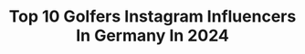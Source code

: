 ---
title: Top 10 Golfers Instagram Influencers In Germany In 2024
description: >-
  Find top golfers Instagram influencers in Germany in 2024. Most popular hashtags: #golf #golfswing #golflife #golferslife.
platform: Instagram
hits: 17
text_top: Identify the top-rated Instagram accounts on inBeat.
text_bottom: Our search engine aggregates 17 Instagram influencers like this in Germany for you to collaborate.
profiles:
  - username: "freezy.187"
    fullname: >-
      
    bio: >-
      VS187🏆PRIVATIER🪦57ZOO🎲GOLFER🏌🏼
    location: "Germany"
    followers: 125886
    engagement: 585
    commentsToLikes: 0.003220
    id: ck6trdt16yer00j71jlzrtkki
    verified: false
    hashtags: ""
  - username: "annicahansen"
    fullname: >-
      OFFICIAL PAGE • ANNICA HANSEN
    bio: >-
      MODERATORIN • RIDER • YOUTUBER • GOLFER • 🌱 Horse Account 327K🐴➡️ @woelbchen YOUTUBE 211K ➡️ annicahansen SHOP @ponyliebe.de EquestrianFashion
    location: "Germany"
    followers: 131074
    engagement: 773
    commentsToLikes: 0.016495
    id: ck5c4ssjd20yn0i11wu6vamgl
    verified: true
    hashtags: "#equestrian, #pferdem, #dowhatyoulove, #vichy"
  - username: "lisamariegolf"
    fullname: >-
      Lisa Marie Brantly
    bio: >-
      ⛳️ Golfer 🎥 Host 👩🏼‍🎨 Designer 🌮 Foodie 📍 HTX
    location: "Germany"
    followers: 29714
    engagement: 132
    commentsToLikes: 0.065418
    id: ck15usg7voct90i19o40k8546
    verified: false
    hashtags: "#hurricaneseason, #uswomensopen, #golf, #hurricanelaura"
  - username: "joachim_llambi"
    fullname: >-
      Joachim LLambi
    bio: >-
      Moderator 🎤📺 Finanzexperte 💶. Buchautor 📖 Tanzpapst🕺🏻 Golfer 🏌🏼‍♂️MSV Duisburg und FC Barcelona ⚽️
    location: "Germany"
    followers: 71011
    engagement: 380
    commentsToLikes: 0.039709
    id: ck15r40z761cz0i19tm16afyp
    verified: true
    hashtags: "#keinewerbung, #show, #llambistanzduell, #jury"
  - username: "matthiaskilling"
    fullname: >-
      Matthias Killing
    bio: >-
      Moderator / Daddy / Golfer / auch nachts erreichbar / SAT.1 / FFS / RAN / 🎙🎙🎙PODCAST „Killing trifft...“ bei Apple, Spotify, Google und Co...
    location: "Germany"
    followers: 89222
    engagement: 157
    commentsToLikes: 0.018816
    id: ck0ubked3eniz0i19umdd8xm9
    verified: true
    hashtags: "#matthiaskilling, #podcast, #sat1fr, #ranformele"
  - username: "kacykatharina"
    fullname: >-
      Kacy Katharina
    bio: >-
      📍Munich • Golf ⛳️• Ski ⛷• Lifestyle @gcmaxlrain @jucad_international 📧 Kooperationen : info@kacykatharina.com
    location: "Germany"
    followers: 46266
    engagement: 460
    commentsToLikes: 0.002557
    id: clq9hye2m6mtx0k08h82giqwp
    verified: false
    hashtags: "#mountains, #weekend, #liketime, #sun"
  - username: "miss.fraenzis"
    fullname: >-
      Franzi | GolfGirl
    bio: >-
      Golfgirl l Golflover l Teacher 🤝🏻 @jlindebergofficial @ticad_trolleys @vicegolf @adidasgolf
    location: "Germany"
    followers: 34590
    engagement: 317
    commentsToLikes: 0.036914
    id: ckaormf4jnvqk0i78kds1ddts
    verified: false
    hashtags: "#golferslife, #golfvideo, #golftraining, #golffashion"
  - username: "good_sundays"
    fullname: >-
      Goodsundays.com
    bio: >-
      is the visual testimony of one man’s passion for #Golf. It is about the emotion and style that this amazingly rewarding sport has to offer. #travel
    location: "Germany"
    followers: 31886
    engagement: 48
    commentsToLikes: 0.036166
    id: ck5hmxscqmtth0i11l5hbjfnx
    verified: false
    hashtags: "#golffun, #mygiantadventure, #instagolf, #slovenia"
  - username: "tobisgolfblog"
    fullname: >-
      Tobias Lehmann | Golf | Content for golfers
    bio: >-
      ⛳️ GOLF LOVER AND BLOGGER FROM 🇩🇪 🏌🏼‍♂️ EQUIPMENT | FASHION | TRAVEL | LIFESTYLE 🫵🏻 FOLLOW MY GOLF JOURNEY
    location: "Germany"
    followers: 34875
    engagement: 24
    commentsToLikes: 0.006159
    id: ckap0vb10ryp90i78nharvzn3
    verified: false
    hashtags: "#golfswing, #pumagolf, #ilovegolf, #golfersofinstagram"
  - username: "golfpeaches.anne"
    fullname: >-
      Anne Golfpeaches
    bio: >-
      #bogeygolf ⛳ #whyilovethisgame 🏌🏻‍♀️ #swingyourswing • 01/21: 🔜 • 11/20: ↘️ -19.3 • 03/19: #golfbeginner My #golfjourney @golfclubderluederich ♡
    location: "Germany"
    followers: 3069
    engagement: 784
    commentsToLikes: 0.092087
    id: ckaotcqo9vcei0i78oo6rcupr
    verified: false
    hashtags: "#golfaddict, #golftraining, #par, #lovegolf"
---